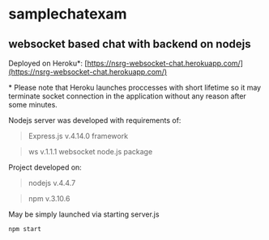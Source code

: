 # samplechatexam
## websocket based chat with backend on nodejs

Deployed on Heroku*:
[https://nsrg-websocket-chat.herokuapp.com/](https://nsrg-websocket-chat.herokuapp.com/)

\* Please note that Heroku launches proccesses with short lifetime so it may terminate socket connection in the application without any reason after some minutes.

Nodejs server was developed with requirements of:
> Express.js v.4.14.0 framework

> ws v.1.1.1 websocket node.js package

Project developed on:

> nodejs v.4.4.7

> npm v.3.10.6

May be simply launched via starting server.js
```
npm start
```
